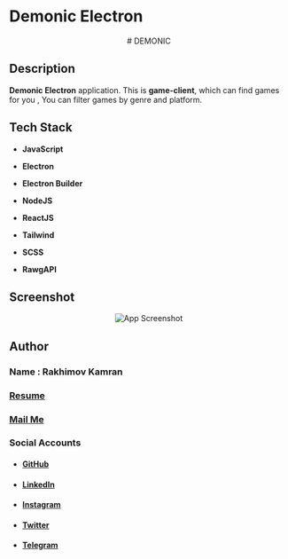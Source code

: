 # Demonic Electron
<p align="center">
  # DEMONIC
</p>

## Description
**Demonic Electron** application. This is **game-client**, which can find games for you , You can filter games by genre and platform.
## Tech Stack

 - **JavaScript**
 - **Electron**
 - **Electron Builder**
 - **NodeJS**
 
 - **ReactJS**
 - **Tailwind**
 - **SCSS**
 - **RawgAPI**
 
 ## Screenshot
<p align="center">
  <img alt='App Screenshot' src='https://i.ibb.co/sHkG2Vd/screenshot-localhost-8081-2020-04-09-17-58-57.jpg'>
</p>

## Author
### Name : Rakhimov Kamran
### [Resume](https://drive.google.com/open?id=1qeT1X0zbppAx6XoV0mzIPFx_yT3TtpSQ)
### <a href="mailto:rakhimovkamran@gmail.com">Mail Me</a>

### Social Accounts
 - #### [GitHub](https://github.com/rakhimovkamran)
 - #### [LinkedIn](https://linkedin.com/in/rakhimovkamran)
 - #### [Instagram](https://instagram.com/rakhimovkamran)
 - #### [Twitter](https://twitter.com/rakhimovkamran)
 - #### [Telegram](https://t.me/rakhimovkamran)
